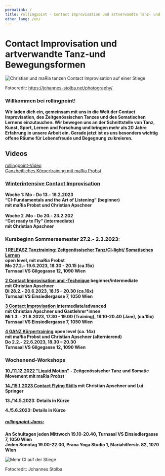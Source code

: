 ```yaml
---
permalink: /
title: rollingpoint - Contact Improvisation und artverwandte Tanz- und Bewegungsformen
other_lang: /en/
---
```

# Contact Improvisation und artverwandte Tanz-und Bewegungsformen

![Christian und maRia tanzen Contact Improvisation auf einer Stiege](/assets/uploads/dsc_1901_klein.jpg "Contact Improvisation")

Fotocredit: https://johannes-stolba.net/photography/

### Willkommen bei rollingpoint!

**Wir laden dich ein, gemeinsam mit uns in die Welt der Contact Improvisation, des Zeitgenössischen Tanzes und des Somatischen Lernens einzutauchen. Wir bewegen uns an der Schnittstelle von Tanz, Kunst, Sport, Lernen und Forschung und bringen mehr als 20 Jahre Erfahrung in unsere Arbeit ein. Gerade jetzt ist es uns besonders wichtig offene Räume für Lebensfreude und Begegnung zu kreieren.**

## Videos

<div class="imglink"><a target="_blank" href="https://www.youtube.com/embed/kp3DqzN1Ldo"><img src="/assets/uploads/video_vorschau_rollingpoint.png" alt="" /><div>rollingpoint-Video</div></a></div>

<div class="imglink"><a target="_blank" href="https://www.youtube.com/embed/6A5otnVZAg4"><img src="/assets/uploads/video_vorschau_maria.png" alt="" /><div>Ganzheitliches Körpertraining mit maRia Probst</div></a></div>

### **[Winterintensive Contact Improvisation](/winterintensive#winterintensive)**

**Woche 1: Mo - Do 13.- 16.2.2023\
“CI-Fundamentals and the Art of Listening” (beginner)**\
**mit maRia Probst und Christian Apschner**\
\
**Woche 2 .Mo - Do 20.- 23.2.202**\
**“Get ready to Fly” (intermediate)**\
**mit Christian Apschner**

### **Kursbeginn Sommersemester 27.2.- 2.3.2023:**

**[1 RELEASZ Tanztraining: Zeitgenössischer Tanz/CI-light/ Somatisches Lernen](/kurse#mo)**\
**open level, mit maRia Probst** \
**Mo 27.2.– 19.6.2023, 18.30 - 20.15 (ca.15x)**\
**Turnsaal VS Gilgegasse 12, 1090 Wien**

**[2 Contact Improvisation and -Technique](/kurse#di) beginner/intermediate\
mit Christian Apschner\
Di 28.2.- 20.6.2023, 18.15 – 20.30 (ca.16x)**\
**Turnsaal VS Einsiedlergasse 7, 1050 Wien**

**[3 Contact Improvisation ](/kurse#mi) intermediate/advanced**\
**mit Christian Apschner und Gastlehrer*innen**\
**Mi 1.3. - 21.6.2023, 17.30 - 19.00 (Training), 19.10-20.40 (Jam),  (ca.15x)**\
**Turnsaal VS Einsiedlergasse 7, 1050 Wien**

**[4 GANZ Körpertraining](/kurse#do)**  **open level (ca. 14x)**\
**mit maRia Probst und Christian Apschner (alternierend)**\
**Do 2.2.- 22.6.2023, 18.30 – 20.30**\
**Turnsaal VS Gilgegasse 12, 1090 Wien**

### Wochenend-Workshops

[](/workshops#bodywork)**[10./11.12.2022 "Liquid Motion"](workshops) - Zeitgenössischer Tanz und Somatic   Movement mit maRia Probst**

**[14./15.1.2023 Contact Flying Skills](/workshops#flying) mit Christian Apschner und Lui Springer**

**13./14.5.2023: Details in Kürze**

**4./5.6.2023: Details in Kürze**

##### **[rollingpoint-Jams:](/jams)**

**An Schultagen jeden Mittwoch 19.10-20.40, Turnsaal VS Einsiedlergasse 7, 1050 Wien**\
**Jeden Sonntag 19.00-22.00, Prana Yoga Studio 1, Mariahilferstr. 82, 1070 Wien**

![Mehr CI auf der Stiege](/assets/uploads/dsc_1941a.jpg "Mehr CI auf der Stiege")

Fotocredit: Johannes Stolba